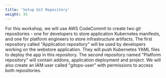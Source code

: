 ```yaml
---
title: 'Setup Git Repository'
weight: 35
---
```



For this workshop, we will use AWS CodeCommit to create two git repositories - one for developers to store application Kubernetes manifests, and one for platform engineers to store infrastructure artifacts. The first repository called "Application repository" will be used by developers working on the webstore application. They will push Kubernetes YAML files to deploy the app in this repository. 
The second repository named "Platform repository" will contain addons, application deployment and project. We will also create an IAM user called "gitops-user" with permissions to access both repositories. 